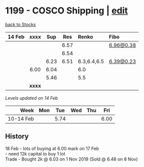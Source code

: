 # 1199 - COSCO Shipping | [edit](https://github.com/alwinwoo/alwinwoo.github.io/edit/master/stocks/1199.md)
[back to Stocks](https://alwinwoo.github.io/stocks.html)

| 14 Feb  | **xxxx**     | Sup   | Res   | Renko       | Fibo
| ---:    | :---:        | :---: | :---: | :---        | :---
|         |              |       | 6.57  |             | 6.96@0.38
|         |              |       | 6.54  |
|         |              | 6.23  | 6.51  | 6.3,6.4,6.5 | 6.39@0.23
|         | 6.00         | 6.04  |       | 6.0
|         |              | 5.46  |       | 5.5
|         | **xxxx**     |       |       |

*Levels updated on 14 Feb*

Week      | Mon   | Tue   | Wed   | Thu   | Fri   |
---:      | :---: | :---: | :---: | :---: | :---: |
10-14 Feb |       | 5.74  |       |       | 6.00  |

## History
18 Feb - lots of buying at 6.00 mark on 17 Feb <br>- need 12k capital to buy 1 lot<br>
Trade - Bought 2k @ 6.03 on 1 Nov 2019 (Sold @ 6.48 on 8 Nov)
